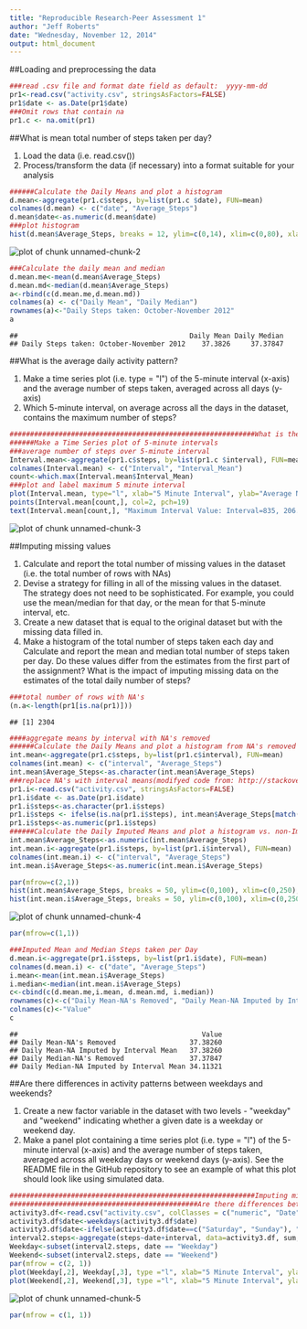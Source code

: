 ```yaml
---
title: "Reproducible Research-Peer Assessment 1"
author: "Jeff Roberts"
date: "Wednesday, November 12, 2014"
output: html_document
---
```

##Loading and preprocessing the data


```r
###read .csv file and format date field as default:  yyyy-mm-dd
pr1<-read.csv("activity.csv", stringsAsFactors=FALSE)
pr1$date <- as.Date(pr1$date)
###Omit rows that contain na
pr1.c <- na.omit(pr1)
```

##What is mean total number of steps taken per day?
1. Load the data (i.e. read.csv())
2. Process/transform the data (if necessary) into a format suitable for your analysis


```r
######Calculate the Daily Means and plot a histogram
d.mean<-aggregate(pr1.c$steps, by=list(pr1.c $date), FUN=mean)
colnames(d.mean) <- c("date", "Average_Steps")
d.mean$date<-as.numeric(d.mean$date)
###plot histogram
hist(d.mean$Average_Steps, breaks = 12, ylim=c(0,14), xlim=c(0,80), xlab="Average Number of Steps per Day", main="Number of Steps Taken per Day: October-November 2012")
```

![plot of chunk unnamed-chunk-2](figure/unnamed-chunk-2-1.png) 

```r
###Calculate the daily mean and median
d.mean.me<-mean(d.mean$Average_Steps)
d.mean.md<-median(d.mean$Average_Steps)
a<-rbind(c(d.mean.me,d.mean.md))
colnames(a) <- c("Daily Mean", "Daily Median")
rownames(a)<-"Daily Steps taken: October-November 2012"
a
```

```
##                                          Daily Mean Daily Median
## Daily Steps taken: October-November 2012    37.3826     37.37847
```

##What is the average daily activity pattern?

1. Make a time series plot (i.e. type = "l") of the 5-minute interval (x-axis) and the average number of steps taken, averaged across all days (y-axis)
2. Which 5-minute interval, on average across all the days in the dataset, contains the maximum number of steps?


```r
############################################################What is the average daily activity pattern?
######Make a Time Series plot of 5-minute intervals
###average number of steps over 5-minute interval
Interval.mean<-aggregate(pr1.c$steps, by=list(pr1.c $interval), FUN=mean)
colnames(Interval.mean) <- c("Interval", "Interval_Mean")
count<-which.max(Interval.mean$Interval_Mean)
###plot and label maximum 5 minute interval
plot(Interval.mean, type="l", xlab="5 Minute Interval", ylab="Average Number of Steps Taken per Interval", main="Average Number of Steps Taken per 5 Minute Interval\nOctober-November 2012")
points(Interval.mean[count,], col=2, pch=19)
text(Interval.mean[count,], "Maximum Interval Value: Interval=835, 206.2 Steps", pos=4, offset = 0.5, cex=0.7)
```

![plot of chunk unnamed-chunk-3](figure/unnamed-chunk-3-1.png) 

##Imputing missing values

1. Calculate and report the total number of missing values in the dataset (i.e. the total number of rows with NAs)
2. Devise a strategy for filling in all of the missing values in the dataset. The strategy does not need to be sophisticated. For example, you could use the mean/median for that day, or the mean for that 5-minute interval, etc.
3. Create a new dataset that is equal to the original dataset but with the missing data filled in.
4. Make a histogram of the total number of steps taken each day and Calculate and report the mean and median total number of steps taken per day. Do these values differ from the estimates from the first part of the assignment? What is the impact of imputing missing data on the estimates of the total daily number of steps?



```r
###total number of rows with NA's
(n.a<-length(pr1[is.na(pr1)]))
```

```
## [1] 2304
```

```r
####aggregate means by interval with NA's removed
######Calculate the Daily Means and plot a histogram from NA's removed
int.mean<-aggregate(pr1.c$steps, by=list(pr1.c$interval), FUN=mean)
colnames(int.mean) <- c("interval", "Average_Steps")
int.mean$Average_Steps<-as.character(int.mean$Average_Steps)
###replace NA's with interval means(modifyed code from: http://stackoverflow.com/questions/19593881/replace-na-values-in-dataframe-variable-with-values-from-other-dataframe-by-id)
pr1.i<-read.csv("activity.csv", stringsAsFactors=FALSE)
pr1.i$date <- as.Date(pr1.i$date)
pr1.i$steps<-as.character(pr1.i$steps)
pr1.i$steps <- ifelse(is.na(pr1.i$steps), int.mean$Average_Steps[match(pr1.i$interval, int.mean$interval)], pr1.i$steps)
pr1.i$steps<-as.numeric(pr1.i$steps)
######Calculate the Daily Imputed Means and plot a histogram vs. non-Imputed mean
int.mean$Average_Steps<-as.numeric(int.mean$Average_Steps)
int.mean.i<-aggregate(pr1.i$steps, by=list(pr1.i$interval), FUN=mean)
colnames(int.mean.i) <- c("interval", "Average_Steps")
int.mean.i$Average_Steps<-as.numeric(int.mean.i$Average_Steps)

par(mfrow=c(2,1))
hist(int.mean$Average_Steps, breaks = 50, ylim=c(0,100), xlim=c(0,250), xlab="Average Number of Steps per Interval", main="Average Number of Steps Per Interval: NA's not Replaced \nOctober-November 2012")
hist(int.mean.i$Average_Steps, breaks = 50, ylim=c(0,100), xlim=c(0,250), xlab="Average Number of Steps per Interval", main="Average Number of Steps Per Interval: NA's Replaced with 5 Minute Interval Means \nOctober-November 2012")
```

![plot of chunk unnamed-chunk-4](figure/unnamed-chunk-4-1.png) 

```r
par(mfrow=c(1,1))

###Imputed Mean and Median Steps taken per Day
d.mean.i<-aggregate(pr1.i$steps, by=list(pr1.i$date), FUN=mean)
colnames(d.mean.i) <- c("date", "Average_Steps")
i.mean<-mean(int.mean.i$Average_Steps)
i.median<-median(int.mean.i$Average_Steps)
c<-cbind(c(d.mean.me,i.mean, d.mean.md, i.median))
rownames(c)<-c("Daily Mean-NA's Removed", "Daily Mean-NA Imputed by Interval Mean", "Daily Median-NA's Removed", "Daily Median-NA Imputed by Interval Mean")
colnames(c)<-"Value"
c
```

```
##                                             Value
## Daily Mean-NA's Removed                  37.38260
## Daily Mean-NA Imputed by Interval Mean   37.38260
## Daily Median-NA's Removed                37.37847
## Daily Median-NA Imputed by Interval Mean 34.11321
```

##Are there differences in activity patterns between weekdays and weekends?

1. Create a new factor variable in the dataset with two levels - "weekday" and "weekend" indicating whether a given date is a weekday or weekend day.
2. Make a panel plot containing a time series plot (i.e. type = "l") of the 5-minute interval (x-axis) and the average number of steps taken, averaged across all weekday days or weekend days (y-axis). See the README file in the GitHub repository to see an example of what this plot should look like using simulated data.


```r
############################################################Imputing missing values: Replacing na's with interval means
##############################################Are there differences between weekdays and weekends?
activity3.df<-read.csv("activity.csv", colClasses = c("numeric", "Date", "numeric"))
activity3.df$date<-weekdays(activity3.df$date)
activity3.df$date<-ifelse(activity3.df$date==c("Saturday", "Sunday"), "Weekend", "Weekday")
interval2.steps<-aggregate(steps~date+interval, data=activity3.df, sum, na.rm=TRUE)
Weekday<-subset(interval2.steps, date == "Weekday")
Weekend<-subset(interval2.steps, date == "Weekend")
par(mfrow = c(2, 1))
plot(Weekday[,2], Weekday[,3], type ="l", xlab="5 Minute Interval", ylab="Number of Steps Taken", main="5-Minute Interval Weekday Daily Step Count \nOctober 2012-Novemeber 2012", ylim=c(0,10000), xlim=c(0,2400), col="blue")
plot(Weekend[,2], Weekend[,3], type ="l", xlab="5 Minute Interval", ylab="Number of Steps Taken", main="5-Minute Interval Weekend Daily Step Count \nOctober 2012-Novemeber 2012", ylim=c(0,10000), xlim=c(0,2400), col="blue")
```

![plot of chunk unnamed-chunk-5](figure/unnamed-chunk-5-1.png) 

```r
par(mfrow = c(1, 1))
```





